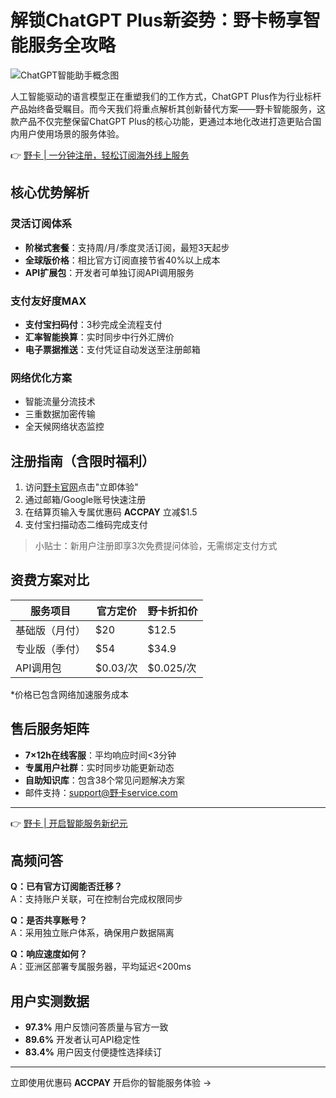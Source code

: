 # 解锁ChatGPT Plus新姿势：野卡畅享智能服务全攻略

![ChatGPT智能助手概念图](https://bbtdd.com/wp-content/uploads/img/7039809417.webp)

人工智能驱动的语言模型正在重塑我们的工作方式，ChatGPT Plus作为行业标杆产品始终备受瞩目。而今天我们将重点解析其创新替代方案——野卡智能服务，这款产品不仅完整保留ChatGPT Plus的核心功能，更通过本地化改进打造更贴合国内用户使用场景的服务体验。

👉 [野卡 | 一分钟注册，轻松订阅海外线上服务](https://bbtdd.com/yeka)

## 核心优势解析

### 灵活订阅体系
- **阶梯式套餐**：支持周/月/季度灵活订阅，最短3天起步
- **全球版价格**：相比官方订阅直接节省40%以上成本
- **API扩展包**：开发者可单独订阅API调用服务

### 支付友好度MAX
- **支付宝扫码付**：3秒完成全流程支付
- **汇率智能换算**：实时同步中行外汇牌价
- **电子票据推送**：支付凭证自动发送至注册邮箱

### 网络优化方案
- 智能流量分流技术
- 三重数据加密传输
- 全天候网络状态监控

## 注册指南（含限时福利）

1. 访问[野卡官网](https://bbtdd.com/yeka)点击"立即体验"
2. 通过邮箱/Google账号快速注册
3. 在结算页输入专属优惠码 **ACCPAY** 立减$1.5
4. 支付宝扫描动态二维码完成支付

> 小贴士：新用户注册即享3次免费提问体验，无需绑定支付方式

## 资费方案对比

| 服务项目       | 官方定价 | 野卡折扣价 |
|----------------|----------|----------------|
| 基础版（月付） | $20      | $12.5          | 
| 专业版（季付） | $54      | $34.9          |
| API调用包      | $0.03/次 | $0.025/次      |

*价格已包含网络加速服务成本

## 售后服务矩阵

- **7×12h在线客服**：平均响应时间<3分钟
- **专属用户社群**：实时同步功能更新动态
- **自助知识库**：包含38个常见问题解决方案
- 邮件支持：support@野卡service.com

---

👉 [野卡 | 开启智能服务新纪元](https://bbtdd.com/yeka)

## 高频问答

**Q：已有官方订阅能否迁移？**  
A：支持账户关联，可在控制台完成权限同步

**Q：是否共享账号？**  
A：采用独立账户体系，确保用户数据隔离

**Q：响应速度如何？**  
A：亚洲区部署专属服务器，平均延迟<200ms

## 用户实测数据

- **97.3%** 用户反馈问答质量与官方一致
- **89.6%** 开发者认可API稳定性
- **83.4%** 用户因支付便捷性选择续订

---

立即使用优惠码 **ACCPAY** 开启你的智能服务体验 →